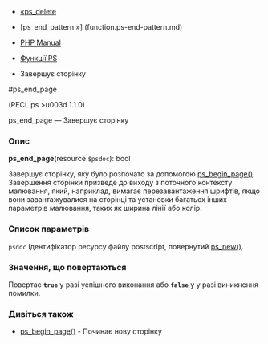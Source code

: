 - [«ps_delete](function.ps-delete.md)
- [ps_end_pattern »] (function.ps-end-pattern.md)

- [PHP Manual](index.md)
- [Функції PS](ref.ps.md)
- Завершує сторінку

#ps_end_page

(PECL ps \>u003d 1.1.0)

ps_end_page — Завершує сторінку

### Опис

**ps_end_page**(resource `$psdoc`): bool

Завершує сторінку, яку було розпочато за допомогою
[ps_begin_page()](function.ps-begin-page.md). Завершення сторінки
призведе до виходу з поточного контексту малювання, який, наприклад,
вимагає перезавантаження шрифтів, якщо вони завантажувалися на сторінці та
установки багатьох інших параметрів малювання, таких як ширина лінії або
колір.

### Список параметрів

`psdoc`
Ідентифікатор ресурсу файлу postscript, повернутий
[ps_new()](function.ps-new.md).

### Значення, що повертаються

Повертає **`true`** у разі успішного виконання або **`false`** у
у разі виникнення помилки.

### Дивіться також

- [ps_begin_page()](function.ps-begin-page.md) - Починає нову
сторінку
